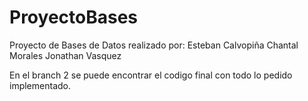# ProyectoBases
Proyecto de Bases de Datos realizado por: 
  Esteban Calvopiña 
  Chantal Morales
  Jonathan Vasquez
  
En el branch 2 se puede encontrar el codigo final con todo lo pedido implementado.
